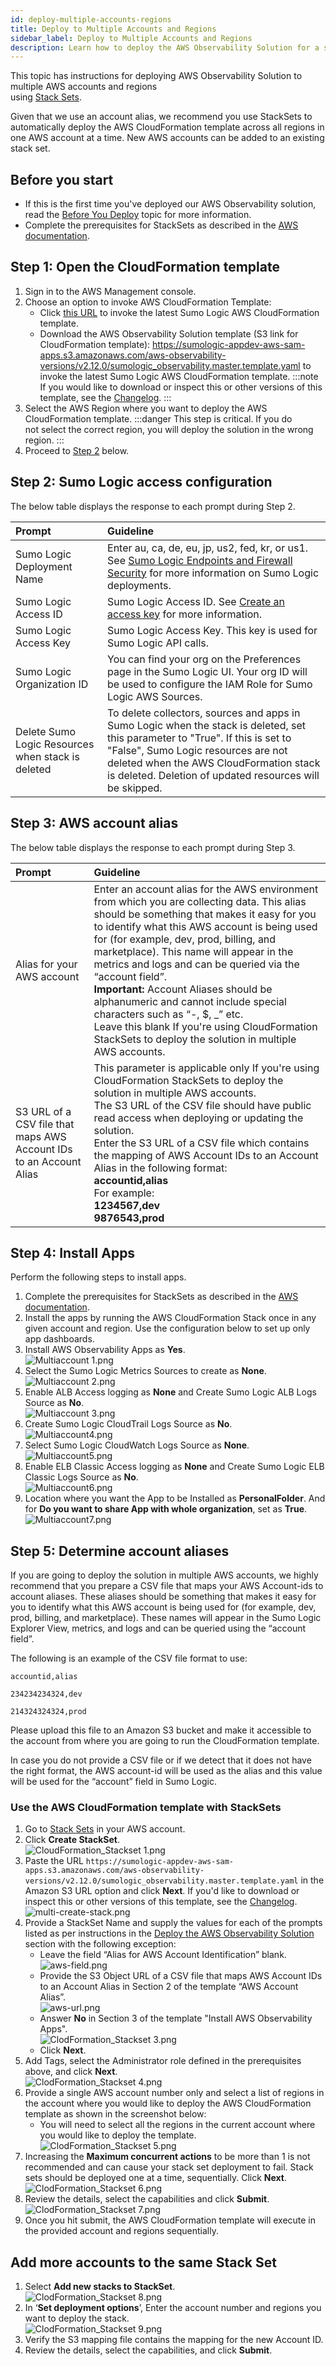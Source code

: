 ```yaml
---
id: deploy-multiple-accounts-regions
title: Deploy to Multiple Accounts and Regions
sidebar_label: Deploy to Multiple Accounts and Regions
description: Learn how to deploy the AWS Observability Solution for a single AWS region and account.
---
```


This topic has instructions for deploying AWS Observability Solution to multiple AWS accounts and regions  
using [Stack Sets](https://docs.aws.amazon.com/AWSCloudFormation/latest/UserGuide/stacksets-concepts.html).

Given that we use an account alias, we recommend you use StackSets to automatically deploy the AWS CloudFormation template across all regions in one AWS account at a time. New AWS accounts can be added to an existing stack set.

## Before you start

* If this is the first time you've deployed our AWS Observability solution, read the [Before You Deploy](/docs/observability/aws/deploy-use-aws-observability/before-you-deploy/) topic for more information.
* Complete the prerequisites for StackSets as described in the [AWS documentation](https://docs.aws.amazon.com/AWSCloudFormation/latest/UserGuide/stacksets-prereqs.html).

## Step 1: Open the CloudFormation template

1. Sign in to the AWS Management console.
1. Choose an option to invoke AWS CloudFormation Template:
    * Click [this URL](https://console.aws.amazon.com/cloudformation/home#/stacks/quickcreate?templateURL=https://sumologic-appdev-aws-sam-apps.s3.amazonaws.com/aws-observability-versions/v2.12.0/sumologic_observability.master.template.yaml) to invoke the latest Sumo Logic AWS CloudFormation template.
    * Download the AWS Observability Solution template (S3 link for CloudFormation template): https://sumologic-appdev-aws-sam-apps.s3.amazonaws.com/aws-observability-versions/v2.12.0/sumologic_observability.master.template.yaml to invoke the latest Sumo Logic AWS CloudFormation template.
    :::note
    If you would like to download or inspect this or other versions of this template, see the [Changelog](../changelog.md).
    :::
1. Select the AWS Region where you want to deploy the AWS CloudFormation template.
    :::danger
    This step is critical. If you do not select the correct region, you will deploy the solution in the wrong region.
    :::
1. Proceed to [Step 2](#step-2-sumo-logic-access-configuration) below.

## Step 2: Sumo Logic access configuration 

The below table displays the response to each prompt during Step 2.

| Prompt | Guideline                                                                                                                                                                                                                                                                  |
|:--|:---------------------------------------------------------------------------------------------------------------------------------------------------------------------------------------------------------------------------------------------------------------------------|
| Sumo Logic Deployment Name | Enter au, ca, de, eu, jp, us2, fed, kr, or us1. See [Sumo Logic Endpoints and Firewall Security](/docs/api/getting-started/#sumo-logic-endpoints-by-deployment-and-firewall-security) for more information on Sumo Logic deployments.                                      |
| Sumo Logic Access ID | Sumo Logic Access ID. See [Create an access key](/docs/manage/security/access-keys.md) for more information.                                                                                                                                                               |
| Sumo Logic Access Key | Sumo Logic Access Key. This key is used for Sumo Logic API calls.                                                                                                                                                                                                          |
| Sumo Logic Organization ID | You can find your org on the Preferences page in the Sumo Logic UI.  Your org ID will be used to configure the IAM Role for Sumo Logic AWS Sources.                                                                                                                        |
| Delete Sumo Logic Resources when stack is deleted | To delete collectors, sources and apps in Sumo Logic when the stack is deleted, set this parameter to "True". If this is set to "False", Sumo Logic resources are not deleted when the AWS CloudFormation stack is deleted. Deletion of updated resources will be skipped. |

## Step 3: AWS account alias 

The below table displays the response to each prompt during Step 3.

| Prompt | Guideline |
|:--|:--|
| Alias for your AWS account | Enter an account alias for the AWS environment from which you are collecting data. This alias should be something that makes it easy for you to identify what this AWS account is being used for (for example, dev, prod, billing, and marketplace). This name will appear in the metrics and logs and can be queried via the “account field”.<br/>**Important:** Account Aliases should be alphanumeric and cannot include special characters such as “-, $, _” etc.<br/> Leave this blank If you're using CloudFormation StackSets to deploy the solution in multiple AWS accounts. |
| S3 URL of a CSV file that maps AWS Account IDs to an Account Alias | This parameter is applicable only If you're using CloudFormation StackSets to deploy the solution in multiple AWS accounts.<br/> The S3 URL of the CSV file should have public read access when deploying or updating the solution.<br/>Enter the S3 URL of a CSV file which contains the mapping of AWS Account IDs to an Account Alias in the following format:<br/>**accountid,alias**<br/>For example:<br/>**1234567,dev**<br/>**9876543,prod** |

## Step 4: Install Apps

Perform the following steps to install apps.

1. Complete the prerequisites for StackSets as described in the [AWS documentation](https://docs.aws.amazon.com/AWSCloudFormation/latest/UserGuide/stacksets-prereqs.html).
1. Install the apps by running the AWS CloudFormation Stack once in any given account and region. Use the configuration below to set up only app dashboards.
1. Install AWS Observability Apps as **Yes**.  <br/>  ![Multiaccount 1.png](/img/observability/Multiaccount_1.png)
1. Select the Sumo Logic Metrics Sources to create as **None**.  <br/>  ![Multiaccount 2.png](/img/observability/Multiaccount_2.png)
1. Enable ALB Access logging as **None** and Create Sumo Logic ALB Logs Source as **No**. <br/>  ![Multiaccount 3.png](/img/observability/Multiaccount_3.png)
1. Create Sumo Logic CloudTrail Logs Source as **No**.  <br/>  ![Multiaccount4.png](/img/observability/Multiaccount_4.png)
1. Select Sumo Logic CloudWatch Logs Source as **None**.<br/>  ![Multiaccount5.png](/img/observability/Multiaccount_5.png)
1. Enable ELB Classic Access logging as **None** and Create Sumo Logic ELB Classic Logs Source as **No**. <br/>  ![Multiaccount6.png](/img/observability/Multiaccount6.png)
1. Location where you want the App to be Installed as **PersonalFolder**. And for **Do you want to share App with whole organization**, set as **True**.<br/>  ![Multiaccount7.png](/img/observability/Multiaccount7.png)

## Step 5: Determine account aliases

If you are going to deploy the solution in multiple AWS accounts, we highly recommend that you prepare a CSV file that maps your AWS Account-ids to account aliases. These aliases should be something that makes it easy for you to identify what this AWS account is being used for (for example, dev, prod, billing, and marketplace). These names will appear in the Sumo Logic Explorer View, metrics, and logs and can be queried using the “account field”.

The following is an example of the CSV file format to use:

`accountid,alias`

`234234234324,dev`

`214324324324,prod`

Please upload this file to an Amazon S3 bucket and make it accessible to the account from where you are going to run the CloudFormation template. 

In case you do not provide a CSV file or if we detect that it does not have the right format, the AWS account-id will be used as the alias and this value will be used for the “account” field in Sumo Logic.

### Use the AWS CloudFormation template with StackSets

1. Go to [Stack Sets](https://console.aws.amazon.com/cloudformation/home?region=us-east-1#/stacksets)
    in your AWS account.
1. Click **Create StackSet**.  
    ![CloudFormation_Stackset 1.png](/img/observability/ClodFormation_Stackset_1.png)
1. Paste the URL `https://sumologic-appdev-aws-sam-apps.s3.amazonaws.com/aws-observability-versions/v2.12.0/sumologic_observability.master.template.yaml` in the Amazon S3 URL option and click **Next**. If you'd like to download or inspect this or other versions of this template, see the [Changelog](../changelog.md).<br/>  ![multi-create-stack.png](/img/observability/multi-create-stack.png)
1. Provide a StackSet Name and supply the values for each of the prompts listed as per instructions in the [Deploy the AWS Observability Solution](/docs/observability/aws/deploy-use-aws-observability) section with the following exception:
    * Leave the field “Alias for AWS Account Identification” blank.  <br/>  ![aws-field.png](/img/observability/aws-field.png)
    * Provide the S3 Object URL of a CSV file that maps AWS Account IDs to an Account Alias in Section 2 of the template “AWS Account Alias”.  <br/>  ![aws-url.png](/img/observability/aws-url.png)
    * Answer **No** in Section 3 of the template "Install AWS Observability Apps". <br/>  ![ClodFormation_Stackset 3.png](/img/observability/ClodFormation_Stackset_3.png)
    * Click **Next**.
1. Add Tags, select the Administrator role defined in the prerequisites above, and click **Next**.<br/>  ![ClodFormation_Stackset 4.png](/img/observability/ClodFormation_Stackset_4.png)
1. Provide a single AWS account number only and select a list of regions in the account where you would like to deploy the AWS CloudFormation template as shown in the screenshot below:
   * You will need to select all the regions in the current account where you would like to deploy the template.<br/>  ![ClodFormation_Stackset 5.png](/img/observability/ClodFormation_Stackset_5.png)
1. Increasing the **Maximum concurrent actions** to be more than 1 is not recommended and can cause your stack set deployment to fail. Stack sets should be deployed one at a time, sequentially. Click **Next**.  <br/>  ![ClodFormation_Stackset  6.png](/img/observability/ClodFormation_Stackset_6.png)
1. Review the details, select the capabilities and click **Submit**. <br/>  ![ClodFormation_Stackset 7.png](/img/observability/ClodFormation_Stackset_7.png)
1. Once you hit submit, the AWS CloudFormation template will execute in the provided account and regions sequentially.

## Add more accounts to the same Stack Set

1. Select **Add new stacks to StackSet**.<br/>  ![ClodFormation_Stackset 8.png](/img/observability/ClodFormation_Stackset_8.png)
1. In ‘**Set deployment options**’, Enter the account number and regions you want to deploy the stack.  <br/>  ![ClodFormation_Stackset 9.png](/img/observability/ClodFormation_Stackset_9.png)
1. Verify the S3 mapping file contains the mapping for the new Account ID.
1. Review the details, select the capabilities, and click **Submit**.
